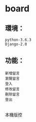 # board

## 環境：
    python-3.6.3
    Django-2.0

## 功能：
    新增留言
    瀏覽留言
    登入
    修改留言
    刪除留言
    登出
<br>
本機版控
